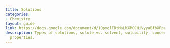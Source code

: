 ```yaml
---
title: Solutions
categories:
- Chemistry
layout: guide
link: https://docs.google.com/document/d/1QpxgIFDtMaLhXMOCHiVyyaBfbXPprXIBK-QNq4rtcRc/
description: Types of solutions, solute vs. solvent, solubility, concentration, colligative
  properties.
---
```


